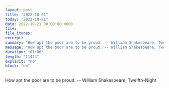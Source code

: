 ```yaml
---
layout: post
title: "2022-10-21"
today: "2022-10-21"
date: 2022-10-21 00:00:00 0000
file:
file_itunes:
excerpt:
summary: "How apt the poor are to be proud. -- William Shakespeare, Twelfth-Night "
message: "How apt the poor are to be proud. -- William Shakespeare, Twelfth-Night "
duration: "01:00"
length: "11444"
explicit: "no"
block: "no"
---
```

How apt the poor are to be proud. -- William Shakespeare, Twelfth-Night 

